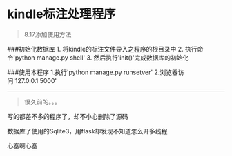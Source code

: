 # kindle标注处理程序
>8.17添加使用方法

###初始化数据库
    1. 将kindle的标注文件导入之程序的根目录中
    2. 执行命令'python manage.py shell'
    3. 然后执行'init()'完成数据库的初始化

###使用本程序
    1.执行'python manage.py runsetver'
    2.浏览器访问'127.0.0.1:5000'

---
>很久前的。。。

写的都差不多的程序了，却不小心删除了源码

数据库了使用的Sqlite3，用flask却发现不知道怎么开多线程

心塞啊心塞
